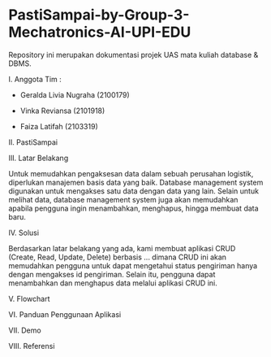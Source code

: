 # PastiSampai-by-Group-3-Mechatronics-AI-UPI-EDU
Repository ini merupakan dokumentasi projek UAS mata kuliah database &amp; DBMS.

I. Anggota Tim :

- Geralda Livia Nugraha (2100179)

- Vinka Reviansa (2101918)

- Faiza Latifah (2103319)

II. PastiSampai

III. Latar Belakang

  Untuk memudahkan pengaksesan data dalam sebuah perusahan logistik, diperlukan manajemen basis data yang baik. Database management system digunakan untuk mengakses satu data dengan data yang lain. Selain untuk melihat data, database management system juga akan memudahkan apabila pengguna ingin menambahkan, menghapus, hingga membuat data baru. 

IV. Solusi

  Berdasarkan latar belakang yang ada, kami membuat aplikasi CRUD (Create, Read, Update, Delete) berbasis ... dimana CRUD ini akan memudahkan pengguna untuk dapat mengetahui status pengiriman hanya dengan mengakses id pengiriman. Selain itu, pengguna dapat menambahkan dan menghapus data melalui aplikasi CRUD ini. 

V. Flowchart

VI. Panduan Penggunaan Aplikasi

VII. Demo

VIII. Referensi
